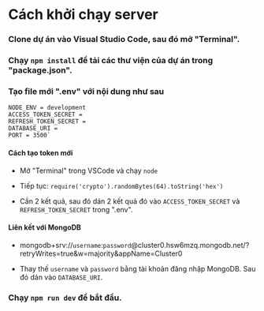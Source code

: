 # Cách khởi chạy server

### Clone dự án vào Visual Studio Code, sau đó mở "Terminal".

### Chạy `npm install` để tải các thư viện của dự án trong "package.json".

### Tạo file mới ".env" với nội dung như sau

```
NODE_ENV = development
ACCESS_TOKEN_SECRET = 
REFRESH_TOKEN_SECRET = 
DATABASE_URI = 
PORT = 3500`
```

#### Cách tạo token mới

- Mở "Terminal" trong VSCode và chạy `node`

- Tiếp tục: `require('crypto').randomBytes(64).toString('hex')`

- Cần 2 kết quả, sau đó dán 2 kết quả đó vào `ACCESS_TOKEN_SECRET` và `REFRESH_TOKEN_SECRET` trong ".env".

#### Liên kết với MongoDB 
- mongodb+srv://`username`:`password`@cluster0.hsw6mzq.mongodb.net/?retryWrites=true&w=majority&appName=Cluster0

- Thay thế `username` và `password` bằng tài khoản đăng nhập MongoDB. Sau đó dán vào `DATABASE_URI`.

### Chạy `npm run dev` để bắt đầu.
